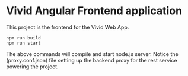 # Vivid Angular Frontend application

This project is the frontend for the Vivid Web App.


```
npm run build
npm run start
```

The above commands will compile and start node.js server.
Notice the (proxy.conf.json) file setting up the backend proxy
for the rest service powering the project.
